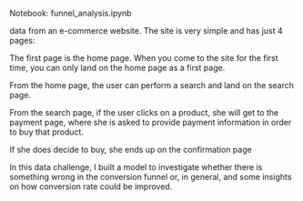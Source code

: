 
Notebook: funnel_analysis.ipynb

data from an e-commerce website. The site is very simple and has just 4 pages:
 
The first page is the home page. When you come to the site for the first time, you can only land on the home page as a first page.

From the home page, the user can perform a search and land on the search page.

From the search page, if the user clicks on a product, she will get to the payment page, where she is asked to provide payment information in order to buy that product.

If she does decide to buy, she ends up on the confirmation page

In this data challenge, I built a model  to investigate whether there is something wrong in the conversion funnel or, in general,  and some insights on how conversion rate could be improved.

